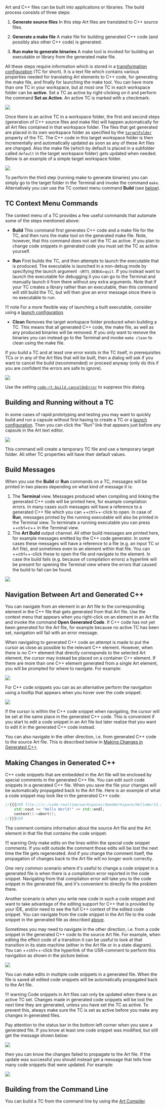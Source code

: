 Art and C++ files can be built into applications or libraries. The build process consists of three steps:

1. **Generate source files**
In this step Art files are translated to C++ source files. 

2. **Generate a make file**
A make file for building generated C++ code (and possibly also other C++ code) is generated.

3. **Run make to generate binaries**
A make tool is invoked for building an executable or library from the generated make file.

All these steps require information which is stored in a [transformation configuration](transformation-configurations.md) (TC for short). It is a text file which contains various properties needed for translating Art elements to C++ code, for generating the make file, and finally for launching the make tool. You can have more than one TC in your workspace, but at most one TC in each workspace folder can be **active**. Set a TC as active by right-clicking on it and perform the command **Set as Active**. An active TC is marked with a checkmark.

![](images/active-tc.png)

Once there is an active TC in a workspace folder, the first and second steps (generation of C++ source files and make file) will happen automatically for all Art files contained in that workspace folder. The files that get generated are placed in its own workspace folder as specified by the [`targetFolder`](transformation-configurations.md#targetfolder) property of the TC. The C++ code in this target workspace folder is then incrementally and automatically updated as soon as any of these Art files are changed. Also the make file (which by default is placed in a subfolder called `default` in the target workspace folder) gets updated when needed. Below is an example of a simple target workspace folder.

![](images/target-workspace-folder.png)

To perform the third step (running make to generate binaries) you can simply go to the target folder in the Terminal and invoke the command `make`. Alternatively you can use the TC context menu command **Build** (see [below](#tc-context-menu-commands)).

## TC Context Menu Commands
The context menu of a TC provides a few useful commands that automate some of the steps mentioned above:

* **Build**
This command first generates C++ code and a make file for the TC, and then runs the make tool on the generated make file. Note, however, that this command does not set the TC as active. If you plan to change code snippets in generated code you must set the TC as active yourself.

* **Run**
First builds the TC, and then attempts to launch the executable that is produced. The executable is launched in a non-debug mode by specifying the launch argument `-URTS_DEBUG=quit`. If you instead want to launch the executable for debugging it you can go to the Terminal and manually launch it from there without any extra arguments. Note that if your TC creates a library rather than an executable, then this command will still build the TC, but will then give an error message since there is no executable to run. 

!!! note
    For a more flexible way of launching a built executable, consider using a [launch configuration](launch-configurations.md).

* **Clean**
Removes the target workspace folder produced when building a TC. This means that all generated C++ code, the make file, as well as any produced binaries will be removed. If you only want to remove the binaries you can instead go to the Terminal and invoke `make clean` to clean using the make file.

If you build a TC and at least one error exists in the TC itself, in prerequisites TCs or in any of the Art files that will be built, then a dialog will ask if you want to cancel the build (recommended) or proceed anyway (only do this if you are confident the errors are safe to ignore).

![](images/cancel-build.png)

Use the setting [`code-rt.build.cancelOnError`](../settings.md#cancel-on-error) to suppress this dialog.

## Building and Running without a TC
In some cases of rapid prototyping and testing you may want to quickly build and run a capsule without first having to create a TC or a [launch configuration](launch-configurations.md). Then you can click the "Run" link that appears just before any capsule in the Art text editor.

![](images/running-without-tc.png)

This command will create a temporary TC file and use a temporary target folder. All other TC properties will have their default values.

## Build Messages
When you use the **Build** or **Run** commands on a TC, messages will be printed in two places depending on what kind of message it is:

1. The **Terminal** view. Messages produced when compiling and linking the generated C++ code will be printed here, for example compilation errors. In many cases such messages will have a reference to a generated C++ file which you can ++ctrl++-click to open. In case of **Run**, messages printed by the running executable will also be printed in the Terminal view. To terminate a running executable you can press ++ctrl+c++ in the Terminal view.
2. The **Art Build** output channel. All other build messages are printed here, for example messages emitted by the C++ code generator. In some cases these messages will have a reference to a file (e.g. an input TC or Art file), and sometimes even to an element within that file. You can ++ctrl++-click these to open the file and navigate to the element. In case the build fails (e.g. because of compilation errors) a hyperlink will be present for opening the Terminal view where the errors that caused the build to fail can be found.

![](images/art-build-output.png)

## Navigation Between Art and Generated C++
You can navigate from an element in an Art file to the corresponding element in the C++ file that gets generated from that Art file. Use the context menu that appears when you right-click on an element in an Art file and invoke the command **Open Generated Code**. If C++ code has not yet been generated for the Art file, for example because no active TC has been set, navigation will fail with an error message.

When navigating to generated C++ code an attempt is made to put the cursor as close as possible to the relevant C++ element. However, when there is no C++ element that directly corresponds to the selected Art element, the cursor may instead be placed on a container C++ element. If there are more than one C++ element generated from a single Art element, you will be prompted for where to navigate. For example:

![](images/multiple-cpp-elements-navigation.png)

For C++ code snippets you can as an alternative perform the navigation using a tooltip that appears when you hover over the code snippet:

![](images/navigate-cpp-tooltip.png)

If the cursor is within the C++ code snippet when navigating, the cursor will be set at the same place in the generated C++ code. This is convenient if you start to edit a code snippet in an Art file but later realize that you want to edit it in the generated C++ code instead.

You can also navigate in the other direction, i.e. from generated C++ code to the source Art file. This is described below in [Making Changes in Generated C++](#making-changes-in-generated-c).

## Making Changes in Generated C++
C++ code snippets that are embedded in the Art file will be enclosed by special comments in the generated C++ file. You can edit such code snippets in a generated C++ file. When you save the file your changes will be automatically propagated back to the Art file. Here is an example of what a code snippet may look like in the generated C++ code:

``` cpp
//{{{USR file:///c:/code-realtime/workspaces/demoWorkspace/HelloWorld.art#::HelloWorld::<TopStateMachine>::<TriggeredTransition_5>::<Effect>
    std::cout << "Hello World!" << std::endl;
    context()->abort();
//}}}USR
```

The comment contains information about the source Art file and the Art element in that file that contains the code snippet.

!!! warning 
    Only make edits on the lines within the special code snippet comments. If you edit outside the comment those edits will be lost the next time the file gets regenerated. And if you change the comment itself, the propagation of changes back to the Art file will no longer work correctly.

One very common scenario where it's useful to change a code snippet in a generated file is when there is a compilation error reported in the code snippet. Navigating from that compilation error will take you to the code snippet in the generated file, and it's convenient to directly fix the problem there.

Another scenario is when you write new code in such a code snippet and want to take advantage of the editing support for C++ that is provided by your IDE, and/or need to see the full C++ context of the edited code snippet. You can navigate from the code snippet in the Art file to the code snippet in the generated file as described [above](#navigation-between-art-and-generated-c).

Sometimes you may need to navigate in the other direction, i.e. from a code snippet in the generated C++ code to the source Art file. For example, when editing the effect code of a transition it can be useful to look at that transition in its state machine (either in the Art file or in a state diagram). You can ++ctrl++-click the hyperlink of the USR-comment to perform this navigation as shown in the picture below.

![](images/cpp_to_art_navigation.png)

You can make edits in multiple code snippets in a generated file. When the file is saved all edited code snippets will be automatically propagated back to the Art file.

!!! warning 
    Code snippets in Art files can only be updated when there is an active TC set. Changes made in generated code snippets will be lost the next time they are generated, unless you have set the TC as active. To prevent this, always make sure the TC is set as active before you make any changes in generated files. 
    
Pay attention to the status bar in the bottom left corner when you save a generated file. If you know at least one code snippet was modified, but still get the message shown below:

![](images/no-code-snippets-updated.png)

then you can know the changes failed to propagate to the Art file. If the update was successful you should instead get a message that tells how many code snippets that were updated. For example:

![](images/one-code-snippets-updated.png)

## Building from the Command Line
You can build a TC from the command line by using the [Art Compiler](art-compiler.md).
